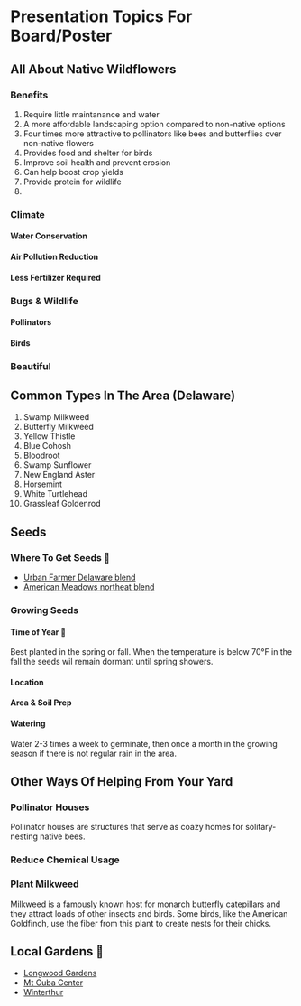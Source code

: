 # Presentation Topics For Board/Poster

## All About Native Wildflowers

### Benefits 
1. Require little maintanance and water
2. A more affordable landscaping option compared to non-native options
3. Four times more attractive to pollinators like bees and butterflies over non-native flowers
4. Provides food and shelter for birds
5. Improve soil health and prevent erosion 
6. Can help boost crop yields 
7. Provide protein for wildlife 
8. 

### Climate 

#### Water Conservation 

#### Air Pollution Reduction 

#### Less Fertilizer Required 

### Bugs & Wildlife

#### Pollinators

#### Birds

### Beautiful 

## Common Types In The Area (Delaware)
1. Swamp Milkweed 
2. Butterfly Milkweed
3. Yellow Thistle 
4. Blue Cohosh 
5. Bloodroot 
6. Swamp Sunflower
7. New England Aster
8. Horsemint
9. White Turtlehead 
10. Grassleaf Goldenrod

## Seeds

### Where To Get Seeds 📍
  * [Urban Farmer Delaware blend](https://www.ufseeds.com/product/delaware-wildflower-seeds/) 
  * [American Meadows northeat blend](https://www.americanmeadows.com/northeast-pollinator-wildflower-seed-mix)

### Growing Seeds

#### Time of Year 📍
Best planted in the spring or fall. When the temperature is below 70°F in the fall the seeds wil remain dormant until spring showers. 

#### Location 

#### Area & Soil Prep 

#### Watering 
Water 2-3 times a week to germinate, then once a month in the growing season if there is not regular rain in the area. 

## Other Ways Of Helping From Your Yard

### Pollinator Houses 
Pollinator houses are structures that serve as coazy homes for solitary-nesting native bees. 

### Reduce Chemical Usage 

### Plant Milkweed
Milkweed is a famously known host for monarch butterfly catepillars and they attract loads of other insects and birds. Some birds, like the American Goldfinch, use the fiber from this plant to create nests for their chicks. 

## Local Gardens 📍
* [Longwood Gardens](https://longwoodgardens.org/)
* [Mt Cuba Center](https://mtcubacenter.org/)
* [Winterthur](https://www.winterthur.org/)
